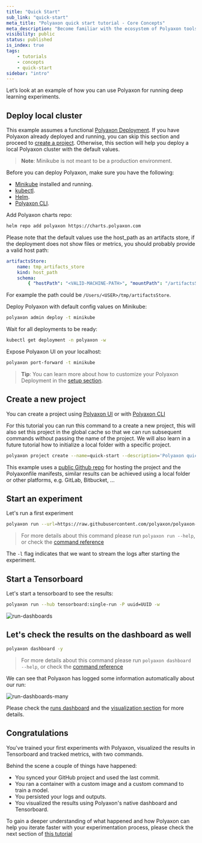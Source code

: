 ```yaml
---
title: "Quick Start"
sub_link: "quick-start"
meta_title: "Polyaxon quick start tutorial - Core Concepts"
meta_description: "Become familiar with the ecosystem of Polyaxon tools with a top-level overview and useful links to get you started."
visibility: public
status: published
is_index: true
tags:
    - tutorials
    - concepts
    - quick-start
sidebar: "intro"
---
```


Let’s look at an example of how you can use Polyaxon for running deep learning experiments.

## Deploy local cluster

This example assumes a functional [Polyaxon Deployment](/docs/setup/).
If you have Polyaxon already deployed and running, you can skip this section and proceed to [create a project](/docs/intro/quick-start/#create-a-project).
Otherwise, this section will help you deploy a local Polyaxon cluster with the default values.

> **Note**: Minikube is not meant to be a production environment.

Before you can deploy Polyaxon, make sure you have the following:

-   [Minikube](https://kubernetes.io/docs/tasks/tools/install-minikube/) installed and running.
-   [kubectl](https://kubernetes.io/docs/tasks/tools/install-kubectl/).
-   [Helm](https://helm.sh/docs/intro/install/).
-   [Polyaxon CLI](/docs/setup/cli/).

Add Polyaxon charts repo:

```bash
helm repo add polyaxon https://charts.polyaxon.com
```

Please note that the default values use the host_path as an artifacts store, if the deployment does not show files or metrics, you should probably provide a valid host path:

```yaml
artifactsStore:
    name: tmp_artifacts_store
    kind: host_path
    schema:
        { "hostPath": "<VALID-MACHINE-PATH>", "mountPath": "/artifactsStore" }
```

For example the path could be `/Users/<USER>/tmp/artifactsStore`.

Deploy Polyaxon with default config values on Minikube:

```bash
polyaxon admin deploy -t minikube
```

Wait for all deployments to be ready:

```bash
kubectl get deployment -n polyaxon -w
```

Expose Polyaxon UI on your localhost:

```bash
polyaxon port-forward -t minikube
```

> **Tip**: You can learn more about how to customize your Polyaxon Deployment in the [setup section](/docs/setup/).

## Create a new project

You can create a project using [Polyaxon UI](/docs/management/projects/general/) or with [Polyaxon CLI](/docs/core/cli/project/#project-create)

For this tutorial you can run this command to a create a new project,
this will also set this project in the global cache so that we can run subsequent commands without passing the name of the project.
We will also learn in a future tutorial how to initialize a local folder with a specific project.

```bash
polyaxon project create --name=quick-start --description='Polyaxon quick start examples.' --tags=examples
```

This example uses a [public Github repo](https://github.com/cernide/cernide-quick-start)
for hosting the project and the Polyaxonfile manifests, similar results can be achieved using a local folder or other platforms, e.g. GitLab, Bitbucket, ...

## Start an experiment

Let's run a first experiment

```bash
polyaxon run --url=https://raw.githubusercontent.com/polyaxon/polyaxon-quick-start/master/experimentation/simple.yaml -l
```

> For more details about this command please run `polyaxon run --help`, or check the [command reference](/docs/core/cli/run/)

The `-l` flag indicates that we want to stream the logs after starting the experiment.

## Start a Tensorboard

Let's start a tensorboard to see the results:

```bash
polyaxon run --hub tensorboard:single-run -P uuid=UUID -w
```

![run-dashboards](../../../../content/images/dashboard/runs/dashboards-tensorboard.png)

## Let's check the results on the dashboard as well

```bash
polyaxon dashboard -y
```

> For more details about this command please run `polyaxon dashboard --help`, or check the [command reference](/docs/core/cli/dashboard/)

We can see that Polyaxon has logged some information automatically about our run:

![run-dashboards-many](../../../../content/images/dashboard/runs/dashboards-many.png)

Please check the [runs dashboard](/docs/management/runs-dashboard/) and the
[visualization section](/docs/experimentation/visualizations/) for more details.

## Congratulations

You've trained your first experiments with Polyaxon, visualized the results in Tensorboard and tracked metrics, with two commands.

Behind the scene a couple of things have happened:

-   You synced your GitHub project and used the last commit.
-   You ran a container with a custom image and a custom command to train a model.
-   You persisted your logs and outputs.
-   You visualized the results using Polyaxon's native dashboard and Tensorboard.

To gain a deeper understanding of what happened and how Polyaxon can help you iterate faster with your experimentation process,
please check the next section of [this tutorial](/docs/intro/quick-start/components/)
